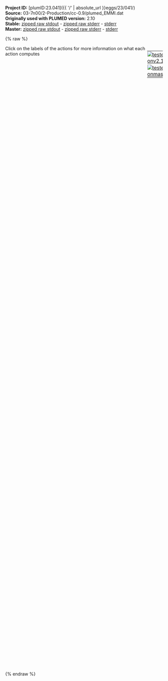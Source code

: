 **Project ID:** [plumID:23.041]({{ '/' | absolute_url }}eggs/23/041/)  
**Source:** 03-7n00/2-Production/cc-0.9/plumed_EMMI.dat  
**Originally used with PLUMED version:** 2.10  
**Stable:** [zipped raw stdout](plumed_EMMI.dat.plumed.stdout.txt.zip) - [zipped raw stderr](plumed_EMMI.dat.plumed.stderr.txt.zip) - [stderr](plumed_EMMI.dat.plumed.stderr)  
**Master:** [zipped raw stdout](plumed_EMMI.dat.plumed_master.stdout.txt.zip) - [zipped raw stderr](plumed_EMMI.dat.plumed_master.stderr.txt.zip) - [stderr](plumed_EMMI.dat.plumed_master.stderr)  

{% raw %}
<div style="width: 100%; float:left">
<div style="width: 90%; float:left" id="value_details_data/03-7n00/2-Production/cc-0.9/plumed_EMMI.dat"> Click on the labels of the actions for more information on what each action computes </div>
<div style="width: 10%; float:left"><table><tr><td style="padding:1px"><a href="plumed_EMMI.dat.plumed.stderr"><img src="https://img.shields.io/badge/v2.10-passing-green.svg" alt="tested onv2.10" /></a></td></tr><tr><td style="padding:1px"><a href="plumed_EMMI.dat.plumed_master.stderr"><img src="https://img.shields.io/badge/master-passing-green.svg" alt="tested onmaster" /></a></td></tr></table></div></div>
<pre style="width=97%;">
<span style="color:blue" class="comment"># if you are restarting the run, please uncomment this line</span>
<span style="color:blue" class="comment">#RESTART</span>
<span style="color:blue" class="comment"># include topology info</span>
<span class="plumedtooltip" style="color:green">MOLINFO<span class="right">This command is used to provide information on the molecules that are present in your system. <a href="https://www.plumed.org/doc-master/user-doc/html/_m_o_l_i_n_f_o.html" style="color:green">More details</a><i></i></span></span> <span class="plumedtooltip">STRUCTURE<span class="right">a file in pdb format containing a reference structure<i></i></span></span>=../../1-Data/step3_input_xtc.pdb  <span class="plumedtooltip">WHOLE<span class="right"> The reference structure is whole, i<i></i></span></span>
<br/><span style="color:blue" class="comment"># define map atoms</span>
<span style="display:none;" id="data/03-7n00/2-Production/cc-0.9/plumed_EMMI.dat">The MOLINFO action with label <b></b> calculates something</span><b name="data/03-7n00/2-Production/cc-0.9/plumed_EMMI.datsystem-map" onclick='showPath("data/03-7n00/2-Production/cc-0.9/plumed_EMMI.dat","data/03-7n00/2-Production/cc-0.9/plumed_EMMI.datsystem-map","data/03-7n00/2-Production/cc-0.9/plumed_EMMI.datsystem-map","violet")'>system-map</b><span style="display:none;" id="data/03-7n00/2-Production/cc-0.9/plumed_EMMI.datsystem-map">The GROUP action with label <b>system-map</b> calculates the following quantities:<table  align="center" frame="void" width="95%" cellpadding="5%"><tr><td width="5%"><b> Quantity </b>  </td><td width="5%"><b> Type </b>  </td><td><b> Description </b> </td></tr><tr><td width="5%">system-map</td><td width="5%"><font color="violet">atoms</font></td><td>indices of atoms specified in GROUP</td></tr></table></span>: <span class="plumedtooltip" style="color:green">GROUP<span class="right">Define a group of atoms so that a particular list of atoms can be referenced with a single label in definitions of CVs or virtual atoms. <a href="https://www.plumed.org/doc-master/user-doc/html/_g_r_o_u_p.html" style="color:green">More details</a><i></i></span></span> <span class="plumedtooltip">NDX_FILE<span class="right">the name of index file (gromacs syntax)<i></i></span></span>=<b name="data/03-7n00/2-Production/cc-0.9/plumed_EMMI.dat">../../1-Data/index.ndx</b> <span class="plumedtooltip">NDX_GROUP<span class="right">the name of the group to be imported (gromacs syntax) - first group found is used by default<i></i></span></span>=System-MAP

<span style="color:blue" class="comment"># make map atoms whole </span>
<span class="plumedtooltip" style="color:green">WHOLEMOLECULES<span class="right">This action is used to rebuild molecules that can become split by the periodic boundary conditions. <a href="https://www.plumed.org/doc-master/user-doc/html/_w_h_o_l_e_m_o_l_e_c_u_l_e_s.html" style="color:green">More details</a><i></i></span></span> ...
<span class="plumedtooltip">ADDREFERENCE<span class="right"> Define the reference position of the first atom of each entity using a PDB file<i></i></span></span> <span class="plumedtooltip">EMST<span class="right"> only for backward compatibility, as of PLUMED 2<i></i></span></span>
<span class="plumedtooltip">ENTITY0<span class="right">the atoms that make up a molecule that you wish to align<i></i></span></span>=<b name="data/03-7n00/2-Production/cc-0.9/plumed_EMMI.datsystem-map">system-map</b> <span class="plumedtooltip">STRIDE<span class="right"> the frequency with which molecules are reassembled<i></i></span></span>=4
... WHOLEMOLECULES
<br/><span style="color:blue" class="comment"># create EMMI score</span>
<span class="plumedtooltip" style="color:green">EMMIVOX<span class="right">Bayesian single-structure and ensemble refinement with cryo-EM maps. <a href="https://www.plumed.org/doc-master/user-doc/html/_e_m_m_i_v_o_x.html" style="color:green">More details</a><i></i></span></span> ...
<span style="color:blue" class="comment"># name of this action</span>
<span class="plumedtooltip">LABEL<span class="right">a label for the action so that its output can be referenced in the input to other actions<i></i></span></span>=<b name="data/03-7n00/2-Production/cc-0.9/plumed_EMMI.datemmi" onclick='showPath("data/03-7n00/2-Production/cc-0.9/plumed_EMMI.dat","data/03-7n00/2-Production/cc-0.9/plumed_EMMI.datemmi","data/03-7n00/2-Production/cc-0.9/plumed_EMMI.datemmi","black")'>emmi</b><span style="display:none;" id="data/03-7n00/2-Production/cc-0.9/plumed_EMMI.datemmi">The EMMIVOX action with label <b>emmi</b> calculates the following quantities:<table  align="center" frame="void" width="95%" cellpadding="5%"><tr><td width="5%"><b> Quantity </b>  </td><td width="5%"><b> Type </b>  </td><td><b> Description </b> </td></tr><tr><td width="5%">emmi.scoreb</td><td width="5%"><font color="black">scalar</font></td><td>Bayesian score</td></tr><tr><td width="5%">emmi.scale</td><td width="5%"><font color="black">scalar</font></td><td>scale factor</td></tr><tr><td width="5%">emmi.offset</td><td width="5%"><font color="black">scalar</font></td><td>offset</td></tr><tr><td width="5%">emmi.kbt</td><td width="5%"><font color="black">scalar</font></td><td>temperature in energy unit</td></tr><tr><td width="5%">emmi.accB</td><td width="5%"><font color="black">scalar</font></td><td>Bfactor MC acceptance</td></tr><tr><td width="5%">emmi.corr</td><td width="5%"><font color="black">scalar</font></td><td>correlation coefficient</td></tr></table></span>
<span style="color:blue" class="comment"># general parameters - do not change this!</span>
<span style="color:blue" class="comment"># NL_STRIDE: update neighbor list stride</span>
<span style="color:blue" class="comment"># NL_DIST_CUTOFF: distance cutoff in nm</span>
<span style="color:blue" class="comment"># NL_GAUSS_CUTOFF: cutoff based on the Gaussian sigma</span>
<span class="plumedtooltip">TEMP<span class="right">temperature<i></i></span></span>=300.0 <span class="plumedtooltip">NL_STRIDE<span class="right">neighbor list update frequency<i></i></span></span>=50 <span class="plumedtooltip">NL_DIST_CUTOFF<span class="right">neighbor list distance cutoff<i></i></span></span>=1.0 <span class="plumedtooltip">NL_GAUSS_CUTOFF<span class="right">neighbor list Gaussian sigma cutoff<i></i></span></span>=3.0
<span style="color:blue" class="comment"># define atoms for cryo-EM restraint and read experimental data</span>
<span class="plumedtooltip">ATOMS<span class="right">atoms used in the calculation of the density map, typically all heavy atoms<i></i></span></span>=<b name="data/03-7n00/2-Production/cc-0.9/plumed_EMMI.datsystem-map">system-map</b> <span class="plumedtooltip">DATA_FILE<span class="right">file with cryo-EM map<i></i></span></span>=emd_plumed_aligned.dat
<span style="color:blue" class="comment"># info about the experimental map</span>
<span class="plumedtooltip">NORM_DENSITY<span class="right">integral of experimental density<i></i></span></span>=849.378845 <span class="plumedtooltip">RESOLUTION<span class="right">cryo-EM map resolution<i></i></span></span>=0.227
<span style="color:blue" class="comment"># data likelihood (or noise model): Marginal</span>
<span class="plumedtooltip">SIGMA_MIN<span class="right">minimum density error<i></i></span></span>=0.2 <span class="plumedtooltip">GPU<span class="right"> calculate EMMIVOX on GPU with Libtorch<i></i></span></span>
<span style="color:blue" class="comment"># output: in production write with the frequency at which XTC/TRR are written</span>
<span class="plumedtooltip">STATUS_FILE<span class="right">write a file with all the data useful for restart<i></i></span></span>=EMMIStatus <span class="plumedtooltip">WRITE_STRIDE<span class="right">stride for writing status file<i></i></span></span>=5000
<span style="color:blue" class="comment"># comment this if you have a hetero-complex</span>
<span style="color:blue" class="comment">#BFACT_NOCHAIN</span>
<span style="color:blue" class="comment"># in production, you should sample Bfactors</span>
<span class="plumedtooltip">DBFACT<span class="right">Bfactor MC step<i></i></span></span>=0.05 <span class="plumedtooltip">MCBFACT_STRIDE<span class="right">Bfactor MC stride<i></i></span></span>=500 <span class="plumedtooltip">BFACT_SIGMA<span class="right">Bfactor sigma prior<i></i></span></span>=0.1
<span style="color:blue" class="comment"># scale factor</span>
<span class="plumedtooltip">SCALE<span class="right">scale factor<i></i></span></span>=1.450000
<span style="color:blue" class="comment"># correlation</span>
<span class="plumedtooltip">CORRELATION<span class="right"> calculate correlation coefficient<i></i></span></span>
...
<br/><span style="color:blue" class="comment"># in production, apply bias to system</span>
<span style="color:blue" class="comment"># translate into bias - updated every 2/4 time steps</span>
<span style="color:blue" class="comment"># emr: BIASVALUE ARG=emmi.scoreb STRIDE=2</span>
<b name="data/03-7n00/2-Production/cc-0.9/plumed_EMMI.datemr" onclick='showPath("data/03-7n00/2-Production/cc-0.9/plumed_EMMI.dat","data/03-7n00/2-Production/cc-0.9/plumed_EMMI.datemr","data/03-7n00/2-Production/cc-0.9/plumed_EMMI.datemr","black")'>emr</b><span style="display:none;" id="data/03-7n00/2-Production/cc-0.9/plumed_EMMI.datemr">The BIASVALUE action with label <b>emr</b> calculates the following quantities:<table  align="center" frame="void" width="95%" cellpadding="5%"><tr><td width="5%"><b> Quantity </b>  </td><td width="5%"><b> Type </b>  </td><td><b> Description </b> </td></tr><tr><td width="5%">emr.bias</td><td width="5%"><font color="black">scalar</font></td><td>the instantaneous value of the bias potential</td></tr><tr><td width="5%">emr.emmi.scoreb_bias</td><td width="5%"><font color="black">scalar</font></td><td>one or multiple instances of this quantity can be referenced elsewhere in the input file. these quantities will named with  the arguments of the bias followed by the character string _bias. These quantities tell the user how much the bias is due to each of the colvars. This particular component measures this quantity for the input CV named emmi.scoreb</td></tr></table></span>: <span class="plumedtooltip" style="color:green">BIASVALUE<span class="right">Takes the value of one variable and use it as a bias <a href="https://www.plumed.org/doc-master/user-doc/html/_b_i_a_s_v_a_l_u_e.html" style="color:green">More details</a><i></i></span></span> <span class="plumedtooltip">ARG<span class="right">the labels of the scalar/vector arguments whose values will be used as a bias on the system<i></i></span></span>=<b name="data/03-7n00/2-Production/cc-0.9/plumed_EMMI.datemmi">emmi.scoreb</b> <span class="plumedtooltip">STRIDE<span class="right">the frequency with which the forces due to the bias should be calculated<i></i></span></span>=4
<span style="color:blue" class="comment">#</span>
<span style="color:blue" class="comment"># print output to file</span>
<span class="plumedtooltip" style="color:green">PRINT<span class="right">Print quantities to a file. <a href="https://www.plumed.org/doc-master/user-doc/html/_p_r_i_n_t.html" style="color:green">More details</a><i></i></span></span> <span class="plumedtooltip">ARG<span class="right">the labels of the values that you would like to print to the file<i></i></span></span>=<b name="data/03-7n00/2-Production/cc-0.9/plumed_EMMI.datemmi">emmi.*</b> <span class="plumedtooltip">FILE<span class="right">the name of the file on which to output these quantities<i></i></span></span>=COLVAR <span class="plumedtooltip">STRIDE<span class="right"> the frequency with which the quantities of interest should be output<i></i></span></span>=5000
</pre>
{% endraw %}
